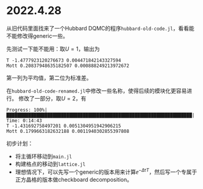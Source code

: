 # 2022.4.28

从旧代码里面找来了一个Hubbard DQMC的程序`hubbard-old-code.jl`，看看能不能修改得generic一些。

先测试一下能不能用：取$U=1$，输出为
```
T -1.4777923120276673 0.004471842143327594
Mott 0.20837948635182507 0.000888249213972672
```
第一列为平均值，第二位为标准差。

在`hubbard-old-code-renamed.jl`中修改一些名称，使得后续的模块化更容易进行。
修改了一部分，取$U=2$，有

```
Progress: 100%|████████████████████████████████████████████████████████████████████| Time: 0:14:43
T -1.431692758497201 0.0051304951942906215
Mott 0.1799663182632188 0.0011940302855397808
```

初步计划：
- 将主循环移动到`main.jl`
- 构建格点的移动到`lattice.jl`
- 理想情况下，可以先写一个generic的版本用来计算$\ee^{- \Delta \tau T}$，然后写一个专属于正方晶格的版本做checkboard decomposition。